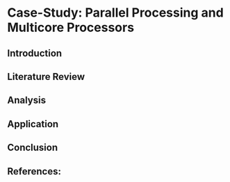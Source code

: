 # Case-Study: Parallel Processing and Multicore Processors

## Introduction

## Literature Review

## Analysis

## Application

## Conclusion

## References:



